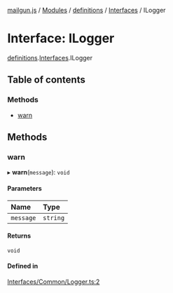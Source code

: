 [mailgun.js](../README.md) / [Modules](../modules.md) / [definitions](../modules/definitions.md) / [Interfaces](../modules/definitions.Interfaces.md) / ILogger

# Interface: ILogger

[definitions](../modules/definitions.md).[Interfaces](../modules/definitions.Interfaces.md).ILogger

## Table of contents

### Methods

- [warn](definitions.Interfaces.ILogger.md#warn)

## Methods

### warn

▸ **warn**(`message`): `void`

#### Parameters

| Name | Type |
| :------ | :------ |
| `message` | `string` |

#### Returns

`void`

#### Defined in

[Interfaces/Common/Logger.ts:2](https://github.com/mailgun/mailgun.js/blob/460665c/lib/Interfaces/Common/Logger.ts#L2)
